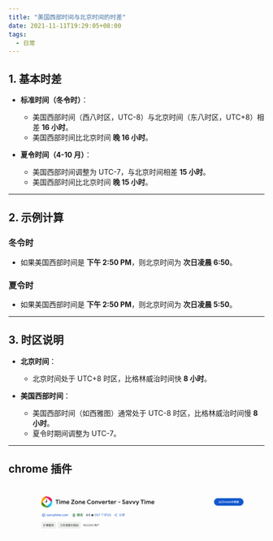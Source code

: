 ```yaml
---
title: "美国西部时间与北京时间的时差"
date: 2021-11-11T19:29:05+08:00
tags:
  - 日常
---
```


## **1. 基本时差**

- **标准时间（冬令时）**：
  - 美国西部时间（西八时区，UTC-8）与北京时间（东八时区，UTC+8）相差 **16 小时**。
  - 美国西部时间比北京时间 **晚 16 小时**。

- **夏令时间（4-10 月）**：
  - 美国西部时间调整为 UTC-7，与北京时间相差 **15 小时**。
  - 美国西部时间比北京时间 **晚 15 小时**。

---

## **2. 示例计算**

### **冬令时**

- 如果美国西部时间是 **下午 2:50 PM**，则北京时间为 **次日凌晨 6:50**。

### **夏令时**

- 如果美国西部时间是 **下午 2:50 PM**，则北京时间为 **次日凌晨 5:50**。

---

## **3. 时区说明**

- **北京时间**：
  - 北京时间处于 UTC+8 时区，比格林威治时间快 **8 小时**。

- **美国西部时间**：
  - 美国西部时间（如西雅图）通常处于 UTC-8 时区，比格林威治时间慢 **8 小时**。
  - 夏令时期间调整为 UTC-7。

---

## chrome 插件

![alt text](image.png)